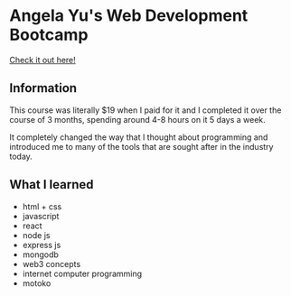 # Angela Yu's Web Development Bootcamp

[Check it out here!](https://www.udemy.com/course/the-complete-web-development-bootcamp/?utm_source=adwords&utm_medium=udemyads&utm_campaign=Search_DSA_Beta_Prof_la.EN_cc.US&campaigntype=Search&portfolio=USA&language=EN&product=Course&test=&audience=DSA&topic=&priority=Beta&utm_content=deal4584&utm_term=_._ag_162107351033_._ad_696074114832_._kw__._de_c_._dm__._pl__._ti_aud-2268488108839:dsa-1677053911088_._li_9005925_._pd__._&matchtype=&gad_source=1&gclid=Cj0KCQjw4v6-BhDuARIsALprm33N4B7ja1dNRkcOHaYZG_-9qIzoYC3paH2hLVzsbDVB42vAm_c7QOAaAngUEALw_wcB) 

## Information

This course was literally $19 when I paid for it and I completed it over the course of 3 months, spending around 4-8 hours on it 5 days a week.

It completely changed the way that I thought about programming and introduced me to many of the tools that are sought after in the industry today.

## What I learned

- html + css
- javascript
- react
- node js
- express js
- mongodb
- web3 concepts
- internet computer programming
- motoko
